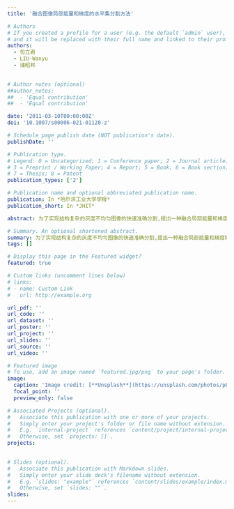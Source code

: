 ```yaml
---
title: '融合图像局部能量和梯度的水平集分割方法'

# Authors
# If you created a profile for a user (e.g. the default `admin` user), write the username (folder name) here
# and it will be replaced with their full name and linked to their profile.
authors:
  - 包立君 
  - LIU-Wanyu
  - 浦昭邦
  

# Author notes (optional)
##author_notes:
##  - 'Equal contribution'
##  - 'Equal contribution'

date: '2011-03-10T00:00:00Z'
doi: '10.1007/s00006-021-01120-z'

# Schedule page publish date (NOT publication's date).
publishDate: ''

# Publication type.
# Legend: 0 = Uncategorized; 1 = Conference paper; 2 = Journal article;
# 3 = Preprint / Working Paper; 4 = Report; 5 = Book; 6 = Book section;
# 7 = Thesis; 8 = Patent
publication_types: ['2']

# Publication name and optional abbreviated publication name.
publication: In *哈尔滨工业大学学报*
publication_short: In *JHIT*

abstract: 为了实现结构复杂的灰度不均匀图像的快速准确分割,提出一种融合局部能量和梯度敏感性的水平集方法,采用梯度敏感的能量函数改进局部能量最小化水平集方法,并利用灰度全局信息自动初始化水平集.局部能量函数由局部灰度拟合函数定义,是水平集的外部驱动能量,适用于分割灰度不均匀图像.梯度敏感项依据图像特性,自动判定对水平集的驱动方向,其外部能量函数能加速零水平集向目标边界的运动,内.部能量函数则推动零水平集离开平坦区域.该方法提高了水平集演化的速度和稳定性;通过调节水平集对不同强度边缘的敏感度,能够提取出弱边缘;而且不需要交互式操作.实验结果表明,该方法在分割灰度不均匀图像时,具有快速、准确和鲁棒性好的特点.

# Summary. An optional shortened abstract.
summary: 为了实现结构复杂的灰度不均匀图像的快速准确分割,提出一种融合局部能量和梯度敏感性的水平集方法,采用梯度敏感的能量函数改进局部能量最小化水平集方法,并利用灰度全局信息自动初始化水平集.局部能量函数由局部灰度拟合函数定义,是水平集的外部驱动能量,适用于分割灰度不均匀图像.
tags: []

# Display this page in the Featured widget?
featured: true

# Custom links (uncomment lines below)
# links:
# - name: Custom Link
#   url: http://example.org

url_pdf: ''
url_code: ''
url_dataset: ''
url_poster: ''
url_project: ''
url_slides: ''
url_source: ''
url_video: ''

# Featured image
# To use, add an image named `featured.jpg/png` to your page's folder.
image:
  caption: 'Image credit: [**Unsplash**](https://unsplash.com/photos/pLCdAaMFLTE)'
  focal_point: ''
  preview_only: false

# Associated Projects (optional).
#   Associate this publication with one or more of your projects.
#   Simply enter your project's folder or file name without extension.
#   E.g. `internal-project` references `content/project/internal-project/index.md`.
#   Otherwise, set `projects: []`.
projects:
 

# Slides (optional).
#   Associate this publication with Markdown slides.
#   Simply enter your slide deck's filename without extension.
#   E.g. `slides: "example"` references `content/slides/example/index.md`.
#   Otherwise, set `slides: ""`.
slides: 
---
```

<div style='display: none'>
{{% callout note %}}
Click the _Cite_ button above to demo the feature to enable visitors to import publication metadata into their reference management software.
{{% /callout %}}

{{% callout note %}}
Create your slides in Markdown - click the _Slides_ button to check out the example.
{{% /callout %}}

Supplementary notes can be added here, including [code, math, and images](https://wowchemy.com/docs/writing-markdown-latex/).
<div style='display: none'>